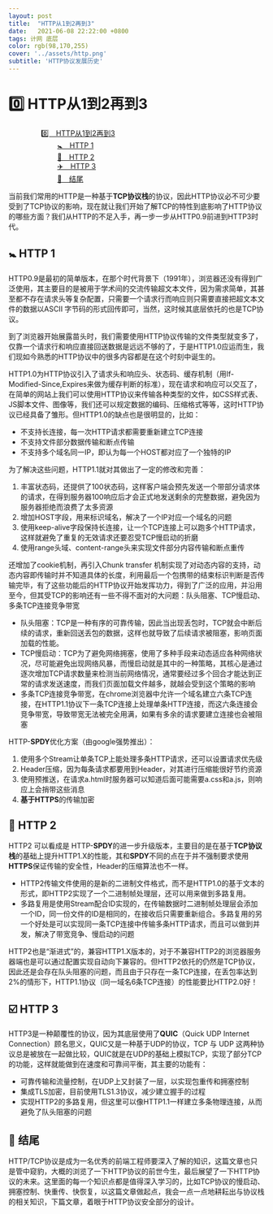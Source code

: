 ```yaml
---
layout: post
title:  "HTTP从1到2再到3"
date:   2021-06-08 22:22:00 +0800
tags: 计网 底层
color: rgb(98,170,255)
cover: '../assets/http.png'
subtitle: 'HTTP协议发展历史'
---
```


#  :zero: HTTP从1到2再到3

<div class="md-toc" mdtype="toc" style="margin-left: 4rem;">
    <p class="md-toc-content" role="list">
        <span role="listitem" class="md-toc-item md-toc-h1" data-ref="n2">
            <a class="md-toc-inner" href="#zero-http从1到2再到3">0️⃣&emsp;HTTP从1到2再到3</a>
        </span><br>
        <span role="listitem" style="display: block;margin-left: 2rem;" class="md-toc-item md-toc-h2" data-ref="n5">
            <a class="md-toc-inner" href="#babysymbol-http-1">🚼&emsp;HTTP 1</a>
        </span>
        <span role="listitem" style="display: block;margin-left: 2rem;" class="md-toc-item md-toc-h2" data-ref="n44">
            <a class="md-toc-inner" href="#man-http-2">👨&emsp;HTTP 2</a>
        </span>
        <span role="listitem" style="display: block;margin-left: 2rem;" class="md-toc-item md-toc-h2" data-ref="n52">
            <a class="md-toc-inner" href="#ballotboxwithcheck-http-3">✈️&emsp;HTTP 3</a>
        </span>
        <span role="listitem" style="display: block;margin-left: 2rem;" class="md-toc-item md-toc-h2" data-ref="n61">
            <a class="md-toc-inner" href="#tada-结尾">🎉&emsp;结尾</a>
        </span>
    </p>
</div>

当前我们常用的HTTP是一种基于**TCP协议栈**的协议，因此HTTP协议必不可少要受到了TCP协议的影响，现在就让我们开始了解TCP的特性到底影响了HTTP协议的哪些方面？我们从HTTP的不足入手，再一步一步从HTTP0.9前进到HTTP3时代。

## :baby_symbol: HTTP 1

HTTP0.9是最初的简单版本，在那个时代背景下（1991年），浏览器还没有得到广泛使用，其主要目的是被用于学术间的交流传输超文本文件，因为需求简单，其甚至都不存在请求头等复杂配置，只需要一个请求行而响应则只需要直接把超文本文件的数据以ASCII 字节码的形式回传即可，当然，这时候其底层依托的也是TCP协议。

到了浏览器开始展露苗头时，我们需要使用HTTP协议传输的文件类型就变多了，仅靠一个请求行和响应直接回送数据是远远不够的了，于是HTTP1.0应运而生，我们现如今熟悉的HTTP协议中的很多内容都是在这个时刻中诞生的。

HTTP1.0为HTTP协议引入了请求头和响应头、状态码、缓存机制（用If-Modified-Since,Expires来做为缓存判断的标准），现在请求和响应可以交互了，在简单的网站上我们可以使用HTTP协议来传输各种类型的文件，如CSS样式表、JS脚本文件、图像等，我们还可以规定数据的编码、压缩格式等等，这时HTTP协议已经具备了雏形。但HTTP1.0的缺点也是很明显的，比如：

* 不支持长连接，每一次HTTP请求都需要重新建立TCP连接
* 不支持文件部分数据传输和断点传输
* 不支持多个域名同一IP，即认为每一个HOST都对应了一个独特的IP

为了解决这些问题，HTTP1.1就对其做出了一定的修改和完善：

1. 丰富状态码，还提供了100状态码，这样客户端会预先发送一个带部分请求体的请求，在得到服务器100响应后才会正式地发送剩余的完整数据，避免因为服务器拒绝而浪费了太多资源
2. 增加HOST字段，用来标识域名，解决了一个IP对应一个域名的问题
3. 使用keep-alive字段保持长连接，让一个TCP连接上可以跑多个HTTP请求，这样就避免了重复的无效请求还要忍受TCP慢启动的折磨
4. 使用range头域、content-range头来实现文件部分内容传输和断点重传

还增加了cookie机制，再引入Chunk transfer 机制实现了对动态内容的支持，动态内容即传输时并不知道具体的长度，利用最后一个包携带的结束标识判断是否传输完毕，有了这些功能后的HTTP协议开始发挥功力，得到了广泛的应用，并沿用至今，但其受TCP的影响还有一些不得不面对的大问题：队头阻塞、TCP慢启动、多条TCP连接竞争带宽

* 队头阻塞：TCP是一种有序的可靠传输，因此当出现丢包时，TCP就会中断后续的请求，重新回送丢包的数据，这样也就导致了后续请求被阻塞，影响页面加载的性能。
* TCP慢启动：TCP为了避免网络拥塞，使用了多种手段来动态适应各种网络状况，尽可能避免出现网络风暴，而慢启动就是其中的一种策略，其核心是通过逐次增加TCP请求数量来检测当前网络情况，通常要经过多个回合才能达到正常的请求发送速度，而我们页面加载文件越多，就越会受到这个策略的影响
* 多条TCP连接竞争带宽，在chrome浏览器中允许一个域名建立六条TCP连接，在HTTP1.1协议下一条TCP连接上处理单条HTTP连接，而这六条连接会竞争带宽，导致带宽无法被完全用满，如果有多余的请求要建立连接也会被阻塞

HTTP-**SPDY**优化方案（由google强势推出）：

1. 使用多个Stream让单条TCP上能处理多条HTTP请求，还可以设置请求优先级
2. Header压缩，因为每条请求都要用到Header，对其进行压缩能很好节约资源
3. 使用预推送，在请求a.html时服务器可以知道后面可能需要a.css和a.js，则响应上会捎带这些消息
4. **基于HTTPS**的传输加密

## :man: HTTP 2

HTTP2 可以看成是 HTTP-**SPDY**的进一步升级版本，主要目的是在基于**TCP协议栈**的基础上提升HTTP1.X的性能，其和**SPDY**不同的点在于并不强制要求使用**HTTPS**保证传输的安全性，Header的压缩算法也不一样。

* HTTP2传输文件使用的是新的二进制文件格式，而不是HTTP1.0的基于文本的形式，即HTTP2实现了一个二进制帧处理层，还可以用来做到多路复用。
* 多路复用是使用Stream配合ID实现的，在传输数据时二进制帧处理层会添加一个ID，同一份文件的ID是相同的，在接收后只需要重新组合。多路复用的另一个好处是可以实现同一条TCP连接中传输多条HTTP请求，而且可以做到并发，解决了带宽竞争、慢启动的问题

HTTP2也是“渐进式”的，兼容HTTP1.X版本的，对于不兼容HTTP2的浏览器服务器端也是可以通过配置实现自动向下兼容的。但HTTP2依托的仍然是TCP协议，因此还是会存在队头阻塞的问题，而且由于只存在一条TCP连接，在丢包率达到2%的情形下，HTTP1.1协议（同一域名6条TCP连接）的性能要比HTTP2.0好！

## :ballot_box_with_check: HTTP 3

HTTP3是一种颠覆性的协议，因为其底层使用了**QUIC**（Quick UDP Internet Connection）顾名思义，QUIC又是一种基于UDP的协议，TCP 与 UDP 这两种协议总是被放在一起做比较，QUIC就是在UDP的基础上模拟TCP，实现了部分TCP的功能，这样就能做到在速度和可靠间平衡，其主要的功能有：

* 可靠传输和流量控制，在UDP上又封装了一层，以实现包重传和拥塞控制
* 集成TLS加密，目前使用TLS1.3协议，减少建立握手的过程
* 实现HTTP2的多路复用，但这里可以像HTTP1.1一样建立多条物理连接，从而避免了队头阻塞的问题

## :tada: 结尾

HTTP/TCP协议是成为一名优秀的前端工程师要深入了解的知识，这篇文章也只是管中窥豹，大概的浏览了一下HTTP协议的前世今生，最后展望了一下HTTP协议的未来。这里面的每一个知识点都是值得深入学习的，比如TCP协议的慢启动、拥塞控制、快重传、快恢复，以这篇文章做起点，我会一点一点地耕耘出与协议栈的相关知识，下篇文章，着眼于HTTP协议安全部分的设计。

